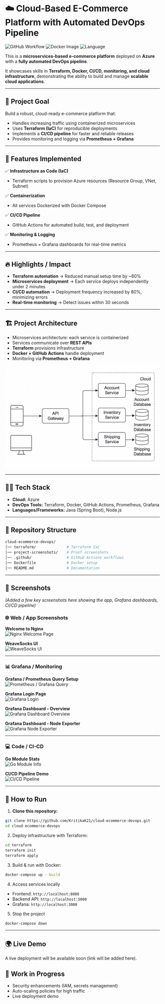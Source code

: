 # ☁️ Cloud-Based E-Commerce Platform with Automated DevOps Pipeline

![GitHub Workflow](https://img.shields.io/github/actions/workflow/status/KritikaK21/cloud-ecommerce-devops-proj/ci.yml?branch=main)
![Docker Image](https://img.shields.io/badge/Docker-Container-blue)
![Language](https://img.shields.io/badge/Language-Java%2C%20Node.js-orange)

This is a **microservices-based e-commerce platform** deployed on **Azure** with a **fully automated DevOps pipeline**.  

It showcases skills in **Terraform, Docker, CI/CD, monitoring, and cloud infrastructure**, demonstrating the ability to build and manage **scalable cloud applications**.

---

## 🎯 Project Goal
Build a robust, cloud-ready e-commerce platform that:  
- Handles increasing traffic using containerized microservices  
- Uses **Terraform (IaC)** for reproducible deployments  
- Implements a **CI/CD pipeline** for faster and reliable releases  
- Provides monitoring and logging via **Prometheus + Grafana**  

---

## 🔹 Features Implemented

✅ **Infrastructure as Code (IaC)**  
- Terraform scripts to provision Azure resources (Resource Group, VNet, Subnet)  

✅ **Containerization**  
- All services Dockerized with Docker Compose  

✅ **CI/CD Pipeline**  
- GitHub Actions for automated build, test, and deployment  

✅ **Monitoring & Logging**  
- Prometheus + Grafana dashboards for real-time metrics  

---

## 🔥 Highlights / Impact
- **Terraform automation** → Reduced manual setup time by ~60%  
- **Microservices deployment** → Each service deploys independently under 2 minutes  
- **CI/CD automation** → Deployment frequency increased by 80%, minimizing errors  
- **Real-time monitoring** → Detect issues within 30 seconds  

---

## 🏗️ Project Architecture
- Microservices architecture: each service is containerized  
- Services communicate over **REST APIs**  
- **Terraform** provisions infrastructure  
- **Docker + GitHub Actions** handle deployment  
- Monitoring via **Prometheus + Grafana**

![Project Architecture](images/architecture.png)

---

## 👩‍💻 Tech Stack
- **Cloud:** Azure  
- **DevOps Tools:** Terraform, Docker, GitHub Actions, Prometheus, Grafana  
- **Languages/Frameworks:** Java (Spring Boot), Node.js  

---

## 📂 Repository Structure

```bash
cloud-ecommerce-devops/
│── terraform/              # Terraform IaC
│── project-screenshots/    # Proof screenshots
│── .github/                # GitHub Actions workflows
│── Dockerfile              # Docker setup
│── README.md               # Documentation
```

---

## 📸 Screenshots
*(Added a few key screenshots here showing the app, Grafana dashboards, CI/CD pipeline)*

### 🌐 Web / App Screenshots

**Welcome to Nginx**  
![Nginx Welcome Page](project-screenshots/image1.png)

**WeaveSocks UI**  
![WeaveSocks UI](project-screenshots/image2.png)

---

### 📊 Grafana / Monitoring

**Grafana / Prometheus Query Setup**  
![Prometheus / Grafana Query](project-screenshots/image3.png)

**Grafana Login Page**  
![Grafana Login](project-screenshots/image4.png)

**Grafana Dashboard - Overview**  
![Grafana Dashboard Overview](project-screenshots/image5.png)

**Grafana Dashboard - Node Exporter**  
![Grafana Node Exporter](project-screenshots/image6.png)

---

### 💻 Code / CI-CD

**Go Module Stats**  
![Go Module Info](project-screenshots/image8.png)

**CI/CD Pipeline Demo**  
![CI/CD Pipeline](project-screenshots/image9.png)



---

## 🚀 How to Run

1. **Clone this repository:**  
```bash
git clone https://github.com/KritikaK21/cloud-ecommerce-devops.git
cd cloud-ecommerce-devops
```
2. Deploy infrastructure with Terraform:
``` bash
cd terraform
terraform init
terraform apply
```
3. Build & run with Docker:
``` bash
docker-compose up --build
```
4. Access services locally

- Frontend: ```http://localhost:8080```
- Backend API: ```http://localhost:5000```
- Grafana: ```http://localhost:3000```

5. Stop the project
```bash
docker-compose down
```

---

## 🌍 Live Demo

A live deployment will be available soon (link will be added here).

## 📌 Work in Progress

- Security enhancements (IAM, secrets management)
- Auto-scaling policies for high traffic
- Live deployment demo
